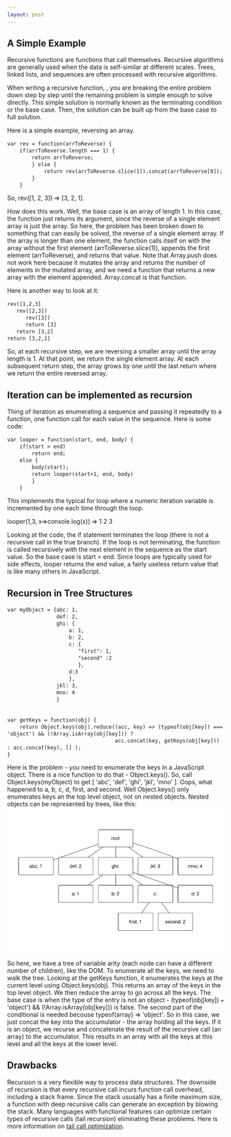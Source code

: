 ```yaml
---
layout: post
---
```

## A Simple Example<a id="sec-1-1" name="sec-1-1"></a>

Recursive functions are functions that call themselves. Recursive algorithms are generally used when the
data is self-similar at different scales. Trees, linked lists, and sequences are often processed with recursive algorithms.

When writing a recursive function, , you are breaking the entire problem down step by step until the remaining problem is
simple enough to solve directly. This simple solution is normally known as the terminating condition or the base case.
Then, the solution can be built up from the base case to full solution.

Here is a simple example, reversing an array.

    var rev = function(arrToReverse) {
        if(arrToReverse.length === 1) {
            return arrToReverse;
            } else {
                return rev(arrToReverse.slice(1)).concat(arrToReverse[0]);
            }
        }

So, rev([1, 2, 3]) => [3, 2, 1].

How does this work. Well, the base case is an array of length 1. In this case, the function just returns its argument, since the
reverse of a single element array is just the array. So here, the problem has been broken down to something that can easily
be solved, the reverse of a single element array. If the array is longer than one element, the function calls itself on with
the array without the first element (arrToReverse.slice(1)), appends the first element (arrToReverse), and returns that
value. Note that Array.push does not work here because it mutates the array and returns the number of elements in the mutated
array, and we need a function that returns a new array with the element appended. Array.concat is that function.

Here is another way to look at it:

    rev([1,2,3]
       rev([2,3])
          rev([3])
          return [3]
       return [3,2]
    return [3,2,1]

So, at each recursive step, we are reversing a smaller array until the array length is 1. At that point, we return the single
element array. At each subsequent return step, the array grows by one until the last return where we return the entire reversed
array.

## Iteration can be implemented as recursion<a id="sec-1-2" name="sec-1-2"></a>

Thing of iteration as enumerating a sequence and passing it repeatedly to a function, one function call for each value
in the sequence. Here is some code:

    var looper = function(start, end, body) {
        if(start > end)
            return end;
        else {
            body(start);
            return looper(start+1, end, body)
            }
        }

This implements the typical for loop where a numeric iteration variable is incremented by one each time through the loop.

looper(1,3, x=>console.log(x)) => 1 2 3

Looking at the code, the if statement terminates the loop (there is not a recursive call in the true branch). If the loop is
not terminating, the function is called recursively with the next element in the sequence as the start value. So the base
case is start > end. Since loops are typically used for side effects, looper returns the end value, a fairly useless return
value that is like many others in JavaScript.

## Recursion in Tree Structures<a id="sec-1-3" name="sec-1-3"></a>

    var myObject = {abc: 1,
                    def: 2,
                    ghi: {
                        a: 1,
                        b: 2,
                        c: {
                           "first": 1,
                           "second" :2
                           },
                        d:3
                        },
                    jkl: 3,
                    mno: 4
                    }


    var getKeys = function(obj) {
        return Object.keys(obj).reduce((acc, key) => (typeof(obj[key]) === 'object') && (!Array.isArray(obj[key])) ?
                                       acc.concat(key, getKeys(obj[key])) : acc.concat(key), [] );
    }

Here is the problem - you need to enumerate the keys in a JavaScript object. There is a nice function to do that -
Object.keys(). So, call Object.keys(myObject) to get [ 'abc', 'def', 'ghi', 'jkl', 'mno' ]. Oops, what happened to
a, b, c, d, first, and second. Well Object.keys() only enumerates keys an the top level object, not on nested objects.
Nested objects can be represented by trees, like this:
![img](./images/recursion.png)

So here, we have a tree of variable arity (each node can have a different number of children), like the DOM. To enumerate
all the keys, we need to walk the tree. Looking at the getKeys function, it enumerates the keys at the current level
using Object.keys(obj). This returns an array of the keys in the top level object. We then reduce the array to go across
all the keys. The base case is when the type of the entry is not an object -
(typeof(obj[key]) `=` 'object') && (!Array.isArray(obj[key])) is false. The second part of the conditional is needed
becouse typeof(array) => 'object'. So in this case, we just concat the key into the accumulator - the array holding
all the keys. If it is an object, we recurse and concatenate the result of the recursive call (an array) to the accumulator.
This results in an array with all the keys at this level and all the keys at the lower level.

## Drawbacks<a id="sec-1-4" name="sec-1-4"></a>

Recursion is a very flexible way to process data structures. The downside of recursion is that every recursive call incurs
function call overhead, including a stack frame. Since the stack ususally has a finite maximum size, a function with deep
recursive calls can generate an exception by blowing the stack. Many languages with functional features can optimize certain
types of recursive calls (tail recursion) eliminating these problems. Here is more information on
[tail call optimization](http://www.2ality.com/2015/06/tail-call-optimization.html).
